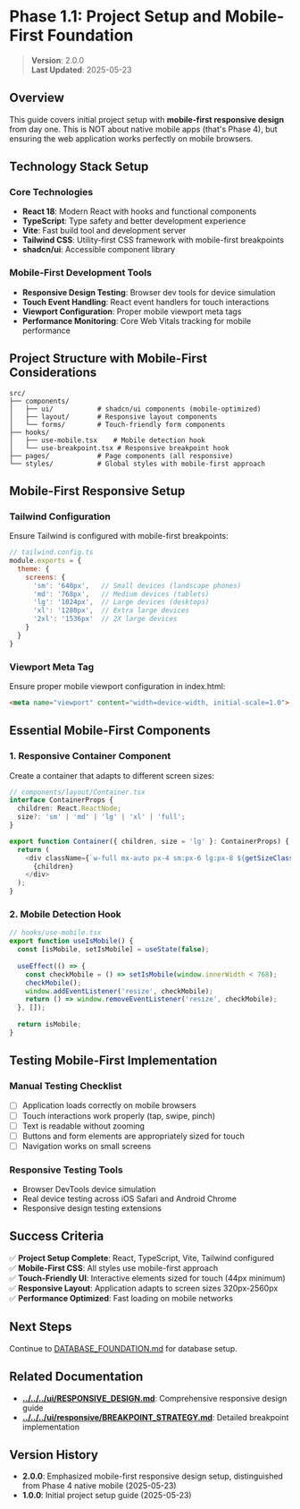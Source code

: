 
# Phase 1.1: Project Setup and Mobile-First Foundation

> **Version**: 2.0.0  
> **Last Updated**: 2025-05-23

## Overview

This guide covers initial project setup with **mobile-first responsive design** from day one. This is NOT about native mobile apps (that's Phase 4), but ensuring the web application works perfectly on mobile browsers.

## Technology Stack Setup

### Core Technologies
- **React 18**: Modern React with hooks and functional components
- **TypeScript**: Type safety and better development experience
- **Vite**: Fast build tool and development server
- **Tailwind CSS**: Utility-first CSS framework with mobile-first breakpoints
- **shadcn/ui**: Accessible component library

### Mobile-First Development Tools
- **Responsive Design Testing**: Browser dev tools for device simulation
- **Touch Event Handling**: React event handlers for touch interactions
- **Viewport Configuration**: Proper mobile viewport meta tags
- **Performance Monitoring**: Core Web Vitals tracking for mobile performance

## Project Structure with Mobile-First Considerations

```
src/
├── components/
│   ├── ui/           # shadcn/ui components (mobile-optimized)
│   ├── layout/       # Responsive layout components
│   └── forms/        # Touch-friendly form components
├── hooks/
│   ├── use-mobile.tsx    # Mobile detection hook
│   └── use-breakpoint.tsx # Responsive breakpoint hook
├── pages/            # Page components (all responsive)
└── styles/           # Global styles with mobile-first approach
```

## Mobile-First Responsive Setup

### Tailwind Configuration
Ensure Tailwind is configured with mobile-first breakpoints:
```javascript
// tailwind.config.ts
module.exports = {
  theme: {
    screens: {
      'sm': '640px',   // Small devices (landscape phones)
      'md': '768px',   // Medium devices (tablets)
      'lg': '1024px',  // Large devices (desktops)
      'xl': '1280px',  // Extra large devices
      '2xl': '1536px'  // 2X large devices
    }
  }
}
```

### Viewport Meta Tag
Ensure proper mobile viewport configuration in index.html:
```html
<meta name="viewport" content="width=device-width, initial-scale=1.0">
```

## Essential Mobile-First Components

### 1. Responsive Container Component
Create a container that adapts to different screen sizes:
```typescript
// components/layout/Container.tsx
interface ContainerProps {
  children: React.ReactNode;
  size?: 'sm' | 'md' | 'lg' | 'xl' | 'full';
}

export function Container({ children, size = 'lg' }: ContainerProps) {
  return (
    <div className={`w-full mx-auto px-4 sm:px-6 lg:px-8 ${getSizeClass(size)}`}>
      {children}
    </div>
  );
}
```

### 2. Mobile Detection Hook
```typescript
// hooks/use-mobile.tsx
export function useIsMobile() {
  const [isMobile, setIsMobile] = useState(false);
  
  useEffect(() => {
    const checkMobile = () => setIsMobile(window.innerWidth < 768);
    checkMobile();
    window.addEventListener('resize', checkMobile);
    return () => window.removeEventListener('resize', checkMobile);
  }, []);
  
  return isMobile;
}
```

## Testing Mobile-First Implementation

### Manual Testing Checklist
- [ ] Application loads correctly on mobile browsers
- [ ] Touch interactions work properly (tap, swipe, pinch)
- [ ] Text is readable without zooming
- [ ] Buttons and form elements are appropriately sized for touch
- [ ] Navigation works on small screens

### Responsive Testing Tools
- Browser DevTools device simulation
- Real device testing across iOS Safari and Android Chrome
- Responsive design testing extensions

## Success Criteria

✅ **Project Setup Complete**: React, TypeScript, Vite, Tailwind configured  
✅ **Mobile-First CSS**: All styles use mobile-first approach  
✅ **Touch-Friendly UI**: Interactive elements sized for touch (44px minimum)  
✅ **Responsive Layout**: Application adapts to screen sizes 320px-2560px  
✅ **Performance Optimized**: Fast loading on mobile networks  

## Next Steps

Continue to [DATABASE_FOUNDATION.md](DATABASE_FOUNDATION.md) for database setup.

## Related Documentation

- **[../../../ui/RESPONSIVE_DESIGN.md](../../../ui/RESPONSIVE_DESIGN.md)**: Comprehensive responsive design guide
- **[../../../ui/responsive/BREAKPOINT_STRATEGY.md](../../../ui/responsive/BREAKPOINT_STRATEGY.md)**: Detailed breakpoint implementation

## Version History

- **2.0.0**: Emphasized mobile-first responsive design setup, distinguished from Phase 4 native mobile (2025-05-23)
- **1.0.0**: Initial project setup guide (2025-05-23)
